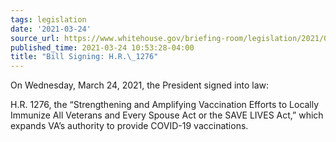 ```yaml
---
tags: legislation
date: '2021-03-24'
source_url: https://www.whitehouse.gov/briefing-room/legislation/2021/03/24/bill-signing-h-r-1276/
published_time: 2021-03-24 10:53:28-04:00
title: "Bill Signing: H.R.\_1276"
---
```

 
On Wednesday, March 24, 2021, the President signed into law:

H.R. 1276, the “Strengthening and Amplifying Vaccination Efforts to
Locally Immunize All Veterans and Every Spouse Act or the SAVE LIVES
Act,” which expands VA’s authority to provide COVID-19 vaccinations.
